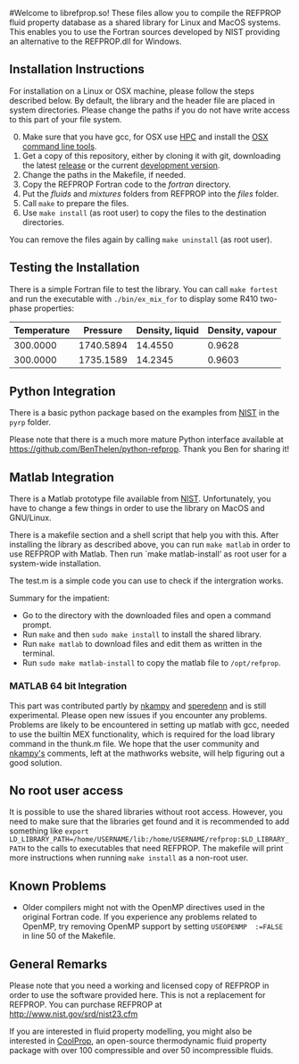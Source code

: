 #Welcome to librefprop.so!
These files allow you to compile the REFPROP fluid property database as a shared library for Linux and MacOS systems. This enables you to use the Fortran sources developed by NIST providing an alternative to the REFPROP.dll for Windows. 

## Installation Instructions
For installation on a Linux or OSX machine, please follow the steps described below. By default, the library and the header file are placed in system directories. Please change the paths if you do not have write access to this part of your file system. 

0.  Make sure that you have gcc, for OSX use [HPC](http://hpc.sourceforge.net/) and install the [OSX command line tools](https://developer.apple.com/downloads).
1.  Get a copy of this repository, either by cloning it with git, downloading the latest [release](https://github.com/jowr/librefprop.so/archive/v0.6.zip) or the current [development version](https://github.com/jowr/librefprop.so/archive/master.zip).
2.  Change the paths in the Makefile, if needed.
3.  Copy the REFPROP Fortran code to the *fortran* directory.
4.  Put the *fluids* and *mixtures* folders from REFPROP into the *files* folder.
5.  Call `make` to prepare the files. 
6.  Use `make install` (as root user) to copy the files to the destination directories.

You can remove the files again by calling `make uninstall` (as root user). 

## Testing the Installation
There is a simple Fortran file to test the library. You can call `make fortest` and run the executable with `./bin/ex_mix_for` to display some R410 two-phase properties:

| Temperature | Pressure  | Density, liquid | Density, vapour |
|-------------|-----------|-----------------|-----------------|
| 300.0000    | 1740.5894 |   14.4550       |   0.9628        |
| 300.0000    | 1735.1589 |   14.2345       |   0.9603        |


## Python Integration
There is a basic python package based on the examples from
[NIST](http://www.boulder.nist.gov/div838/theory/refprop/Frequently_asked_questions.htm#PythonApplications "NIST homepage")
in the `pyrp` folder. 

Please note that there is a much more mature Python interface available at https://github.com/BenThelen/python-refprop. Thank you Ben for sharing it!

## Matlab Integration
There is a Matlab prototype file available from
[NIST](http://www.boulder.nist.gov/div838/theory/refprop/Frequently_asked_questions.htm#MatLabApplications "NIST homepage"). Unfortunately, you have to change a few things in order to use the library on MacOS and GNU/Linux.

There is a makefile section and a shell script that help you with this. After installing the library as described above, you can run `make matlab` in order to use REFPROP with Matlab. Then run `make matlab-install’ as root user for a system-wide installation. 

The test.m is a simple code you can use to check if the intergration works.

Summary for the impatient:
  * Go to the directory with the downloaded files and open a command prompt.
  * Run `make` and then `sudo make install` to install the shared library.
  * Run `make matlab` to download files and edit them as written in the terminal.
  * Run `sudo make matlab-install` to copy the matlab file to `/opt/refprop`.

### MATLAB 64 bit Integration
This part was contributed partly by [nkampy](https://github.com/nkampy) and [speredenn](https://github.com/speredenn) and is still experimental. Please open new issues if you encounter any problems. Problems are likely to be encountered in setting up matlab with gcc, needed to use the builtin MEX functionality, which is required for the load library command in the thunk.m file. We hope that the user community and [nkampy's](https://github.com/nkampy) comments, left at the mathworks website, will help figuring out a good solution.

## No root user access
It is possible to use the shared libraries without root access. However, you need to make sure that the libraries get found and it is recommended to add something like `export LD_LIBRARY_PATH=/home/USERNAME/lib:/home/USERNAME/refprop:$LD_LIBRARY_PATH` to the calls to executables that need REFPROP. The makefile will print more instructions when running `make install` as a non-root user.

## Known Problems
  * Older compilers might not with the OpenMP directives used in the original Fortran code. If you experience any problems related to OpenMP, try removing OpenMP support by setting `USEOPENMP  :=FALSE` in line 50 of the Makefile.

## General Remarks
Please note that you need a working and licensed copy of REFPROP in order to use the software provided here. This is not a replacement for REFPROP. You can purchase REFPROP at http://www.nist.gov/srd/nist23.cfm

If you are interested in fluid property modelling, you might also be interested in [CoolProp](https://github.com/ibell/coolprop), an open-source thermodynamic fluid property package with over 100 compressible and over 50 incompressible fluids.
